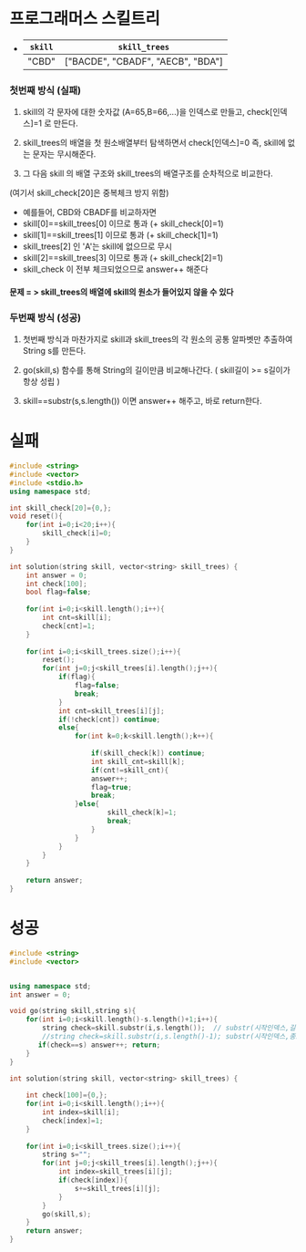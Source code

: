 # 프로그래머스 스킬트리





- | `skill` | `skill_trees`                     |
  | ------- | --------------------------------- |
  | "CBD"   | ["BACDE", "CBADF", "AECB", "BDA"] |

### 첫번째 방식 (실패)

1) skill의 각 문자에 대한 숫자값 (A=65,B=66,...)을 인덱스로 만들고, check[인덱스]=1 로 만든다.

2) skill_trees의 배열을 첫 원소배열부터 탐색하면서 check[인덱스]=0 즉, skill에 없는 문자는 무시해준다.

3) 그 다음 skill 의 배열 구조와 skill_trees의 배열구조를 순차적으로 비교한다.

(여기서 skill_check[20]은 중복체크 방지 위함)

- 예를들어, CBD와 CBADF를 비교하자면
- skill[0]==skill_trees[0] 이므로 통과 (+ skill_check[0]=1)
- skill[1]==skill_trees[1] 이므로 통과 (+ skill_check[1]=1)
- skill_trees[2] 인 'A'는 skill에 없으므로 무시
- skill[2]==skill_trees[3] 이므로 통과 (+ skill_check[2]=1)
- skill_check 이 전부 체크되었으므로 answer++ 해준다



 #### 문제 = > skill_trees의 배열에 skill의 원소가 들어있지 않을 수 있다



### 두번째 방식 (성공)

1) 첫번째 방식과 마찬가지로 skill과 skill_trees의 각 원소의 공통 알파벳만 추출하여 String s를 만든다.

2) go(skill,s) 함수를 통해 String의 길이만큼 비교해나간다. ( skill길이 >= s길이가 항상 성립 )

3) skill==substr(s,s.length()) 이면 answer++ 해주고, 바로 return한다.



# 실패

```c++
#include <string>
#include <vector>
#include <stdio.h>
using namespace std;

int skill_check[20]={0,};
void reset(){
    for(int i=0;i<20;i++){
        skill_check[i]=0;
    }
}

int solution(string skill, vector<string> skill_trees) {
    int answer = 0;
    int check[100];
    bool flag=false;
    
    for(int i=0;i<skill.length();i++){
        int cnt=skill[i];
        check[cnt]=1;
    }
    
    for(int i=0;i<skill_trees.size();i++){
        reset();
        for(int j=0;j<skill_trees[i].length();j++){
            if(flag){
                flag=false;
                break;
            }
            int cnt=skill_trees[i][j];
            if(!check[cnt]) continue;
            else{
                for(int k=0;k<skill.length();k++){
                    
                    if(skill_check[k]) continue;
                    int skill_cnt=skill[k];
                    if(cnt!=skill_cnt){
                    answer++;
                    flag=true;
                    break;
                }else{
                        skill_check[k]=1;
                        break;
                    }      
                }
            }         
        }
    }
    
    return answer;
}
```







# 성공

```c++
#include <string>
#include <vector>


using namespace std;
int answer = 0;

void go(string skill,string s){
    for(int i=0;i<skill.length()-s.length()+1;i++){
        string check=skill.substr(i,s.length());  // substr(시작인덱스,길이) (O)
        //string check=skill.substr(i,s.length()-1); substr(시작인덱스,종료인덱스) (X)		 
       if(check==s) answer++; return;
    }
}

int solution(string skill, vector<string> skill_trees) {
    
    int check[100]={0,};
    for(int i=0;i<skill.length();i++){
        int index=skill[i];
        check[index]=1;
    }
    
    for(int i=0;i<skill_trees.size();i++){
        string s="";
        for(int j=0;j<skill_trees[i].length();j++){
            int index=skill_trees[i][j];
            if(check[index]){
                s+=skill_trees[i][j];   
            }
        }
        go(skill,s);
    }
    return answer;
}
```

